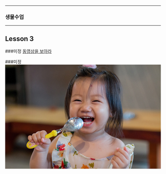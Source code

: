 ___
### 생물수업
___

## Lesson 3  

###미정 [동영상을 보아라](https://www.youtube.com/watch?v=nWLr02uYpJo)

###미정 ![아기사진](https://github.com/leemijeong/mmm/blob/gh-pages/zzz.jpg)
